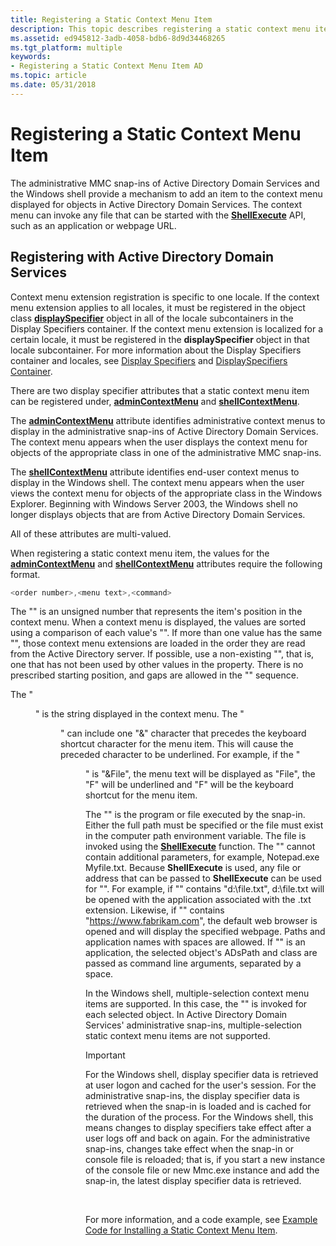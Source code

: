 ```yaml
---
title: Registering a Static Context Menu Item
description: This topic describes registering a static context menu item displayed for Active Directory objects.
ms.assetid: ed945812-3adb-4058-bdb6-8d9d34468265
ms.tgt_platform: multiple
keywords:
- Registering a Static Context Menu Item AD
ms.topic: article
ms.date: 05/31/2018
---
```


# Registering a Static Context Menu Item

The administrative MMC snap-ins of Active Directory Domain Services and the Windows shell provide a mechanism to add an item to the context menu displayed for objects in Active Directory Domain Services. The context menu can invoke any file that can be started with the [**ShellExecute**](https://msdn.microsoft.com/library/Bb762153(v=VS.85).aspx) API, such as an application or webpage URL.

## Registering with Active Directory Domain Services

Context menu extension registration is specific to one locale. If the context menu extension applies to all locales, it must be registered in the object class [**displaySpecifier**](https://msdn.microsoft.com/library/ms682163) object in all of the locale subcontainers in the Display Specifiers container. If the context menu extension is localized for a certain locale, it must be registered in the **displaySpecifier** object in that locale subcontainer. For more information about the Display Specifiers container and locales, see [Display Specifiers](display-specifiers.md) and [DisplaySpecifiers Container](displayspecifiers-container.md).

There are two display specifier attributes that a static context menu item can be registered under, [**adminContextMenu**](https://msdn.microsoft.com/library/ms675211) and [**shellContextMenu**](https://msdn.microsoft.com/library/ms679807).

The [**adminContextMenu**](https://msdn.microsoft.com/library/ms675211) attribute identifies administrative context menus to display in the administrative snap-ins of Active Directory Domain Services. The context menu appears when the user displays the context menu for objects of the appropriate class in one of the administrative MMC snap-ins.

The [**shellContextMenu**](https://msdn.microsoft.com/library/ms679807) attribute identifies end-user context menus to display in the Windows shell. The context menu appears when the user views the context menu for objects of the appropriate class in the Windows Explorer. Beginning with Windows Server 2003, the Windows shell no longer displays objects that are from Active Directory Domain Services.

All of these attributes are multi-valued.

When registering a static context menu item, the values for the [**adminContextMenu**](https://msdn.microsoft.com/library/ms675211) and [**shellContextMenu**](https://msdn.microsoft.com/library/ms679807) attributes require the following format.


```C++
<order number>,<menu text>,<command>
```



The "<order number>" is an unsigned number that represents the item's position in the context menu. When a context menu is displayed, the values are sorted using a comparison of each value's "<order number>". If more than one value has the same "<order number>", those context menu extensions are loaded in the order they are read from the Active Directory server. If possible, use a non-existing "<order number>", that is, one that has not been used by other values in the property. There is no prescribed starting position, and gaps are allowed in the "<order number>" sequence.

The "<menu text>" is the string displayed in the context menu. The "<menu text>" can include one "&" character that precedes the keyboard shortcut character for the menu item. This will cause the preceded character to be underlined. For example, if the "<menu text>" is "&File", the menu text will be displayed as "File", the "F" will be underlined and "F" will be the keyboard shortcut for the menu item.

The "<command>" is the program or file executed by the snap-in. Either the full path must be specified or the file must exist in the computer path environment variable. The file is invoked using the [**ShellExecute**](https://msdn.microsoft.com/library/Bb762153(v=VS.85).aspx) function. The "<command>" cannot contain additional parameters, for example, Notepad.exe Myfile.txt. Because **ShellExecute** is used, any file or address that can be passed to **ShellExecute** can be used for "<command>". For example, if "<command>" contains "d:\\file.txt", d:\\file.txt will be opened with the application associated with the .txt extension. Likewise, if "<command>" contains "https://www.fabrikam.com", the default web browser is opened and will display the specified webpage. Paths and application names with spaces are allowed. If "<command>" is an application, the selected object's ADsPath and class are passed as command line arguments, separated by a space.

In the Windows shell, multiple-selection context menu items are supported. In this case, the "<command>" is invoked for each selected object. In Active Directory Domain Services' administrative snap-ins, multiple-selection static context menu items are not supported.

> [!IMPORTANT]
> For the Windows shell, display specifier data is retrieved at user logon and cached for the user's session. For the administrative snap-ins, the display specifier data is retrieved when the snap-in is loaded and is cached for the duration of the process. For the Windows shell, this means changes to display specifiers take effect after a user logs off and back on again. For the administrative snap-ins, changes take effect when the snap-in or console file is reloaded; that is, if you start a new instance of the console file or new Mmc.exe instance and add the snap-in, the latest display specifier data is retrieved.

 

For more information, and a code example, see [Example Code for Installing a Static Context Menu Item](example-code-for-installing-a-static-context-menu-item.md).

 

 




